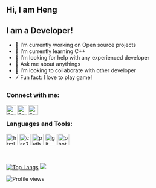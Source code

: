 ## Hi, I am Heng
## I am a Developer!

- 🔭 I’m currently working on Open source projects
- 🌱 I’m currently learning C++
- 🤔 I’m looking for help with any experienced developer
- 💬 Ask me about anythings
- 👯 I’m looking to collaborate with other developer
- ⚡ Fun fact: I love to play game!

### Connect with me:

<a href="https://www.facebook.com/sonamheng/">
  <img align="left" alt="SokunHeng's Facebook" width="26px" src="https://cdn.jsdelivr.net/npm/simple-icons@v3/icons/facebook.svg" />
</a>
<a href="https://www.instagram.com/n_william_s_/">
  <img align="left" alt="SokunHeng's Instagram" width="26px" src="https://cdn.jsdelivr.net/npm/simple-icons@v3/icons/instagram.svg" />
</a>
<a href="https://twitter.com/sonamheng">
  <img align="left" alt="SokumHeng's Twitter" width="26px" src="https://cdn.jsdelivr.net/npm/simple-icons@v3/icons/twitter.svg" />
</a>
<br/>

### Languages and Tools:
<p align="left"><a href="https://www.w3.org/html/" target="_blank"> <img src="https://devicons.github.io/devicon/devicon.git/icons/html5/html5-original-wordmark.svg" alt="html5" width="30" height="30"/></a> <a href="https://www.w3schools.com/css/" target="_blank"> <img src="https://devicons.github.io/devicon/devicon.git/icons/css3/css3-original-wordmark.svg" alt="css3" width="30" height="30"/></a> <a href="https://www.python.org" target="_blank"> <img src="https://devicons.github.io/devicon/devicon.git/icons/python/python-original.svg" alt="python" width="30" height="30"/></a> <a href="https://git-scm.com/" target="_blank"> <img src="https://www.vectorlogo.zone/logos/git-scm/git-scm-icon.svg" alt="git" width="30" height="30"/></a> <a href="https://www.photoshop.com/en" target="_blank"> <img src="https://devicons.github.io/devicon/devicon.git/icons/photoshop/photoshop-plain.svg" alt="photoshop" width="30" height="30"/></a>
</p>
<br/>

[![Top Langs](https://github-readme-stats.vercel.app/api/top-langs/?username=SokunHeng)](https://github.com/anuraghazra/github-readme-stats)
<img src="https://github-readme-stats.vercel.app/api?username=SokunHeng&&show_icons=true&title_color=ffffff&icon_color=bb2acf&text_color=daf7dc&bg_color=151515">

![Profile views](https://gpvc.arturio.dev/SokunHeng) 

